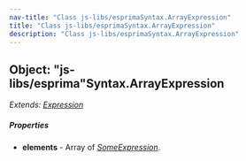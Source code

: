 ```yaml
---
nav-title: "Class js-libs/esprimaSyntax.ArrayExpression"
title: "Class js-libs/esprimaSyntax.ArrayExpression"
description: "Class js-libs/esprimaSyntax.ArrayExpression"
---
```

## Object: "js-libs/esprima"Syntax.ArrayExpression  
_Extends:_ [_Expression_](../../../js-libs/esprima/Syntax/Expression.md)

##### Properties
 - **elements** - Array of [_SomeExpression_](../../../js-libs/esprima/Syntax/SomeExpression.md).